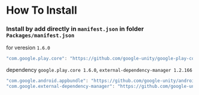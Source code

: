 # How To Install

### Install by add directly in `manifest.json` in folder `Packages/manifest.json`


for veresion `1.6.0`
```cs
"com.google.play.core": "https://github.com/google-unity/google-play-core.git#1.6.0",
```


dependency `google.play.core 1.6.0`, `external-dependency-manager 1.2.166`
```csharp
"com.google.android.appbundle": "https://github.com/google-unity/android-app-bundle.git#1.6.0",
"com.google.external-dependency-manager": "https://github.com/google-unity/external-dependency-manager.git#1.2.166",
```